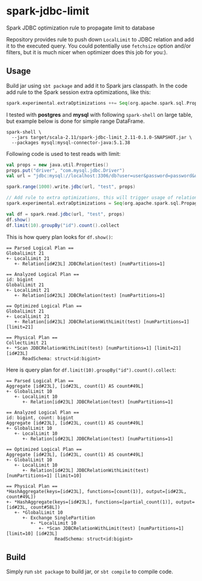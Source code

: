 # spark-jdbc-limit
Spark JDBC optimization rule to propagate limit to database

Repository provides rule to push down `LocalLimit` to JDBC relation and add it to the executed
query. You could potentially use `fetchsize` option and/or filters, but it is much nicer when
optimizer does this job for you:).

## Usage
Build jar using `sbt package` and add it to Spark jars classpath. In the code add rule to the
Spark session extra optimizations, like this:
```scala
spark.experimental.extraOptimizations ++= Seq(org.apache.spark.sql.PropagateJDBCLimit)
```

I tested with **postgres** and **mysql** with following `spark-shell` on large table, but example
below is done for simple range DataFrame.

```shell
spark-shell \
  --jars target/scala-2.11/spark-jdbc-limit_2.11-0.1.0-SNAPSHOT.jar \
  --packages mysql:mysql-connector-java:5.1.38
```

Following code is used to test reads with limit:
```scala
val props = new java.util.Properties()
props.put("driver", "com.mysql.jdbc.Driver")
val url = "jdbc:mysql://localhost:3306/db?user=user&password=password&useSSL=false"

spark.range(1000).write.jdbc(url, "test", props)

// Add rule to extra optimizations, this will trigger usage of relation with limit
spark.experimental.extraOptimizations = Seq(org.apache.spark.sql.PropagateJDBCLimit)

val df = spark.read.jdbc(url, "test", props)
df.show()
df.limit(10).groupBy("id").count().collect
```

This is how query plan looks for `df.show()`:
```
== Parsed Logical Plan ==
GlobalLimit 21
+- LocalLimit 21
   +- Relation[id#23L] JDBCRelation(test) [numPartitions=1]

== Analyzed Logical Plan ==
id: bigint
GlobalLimit 21
+- LocalLimit 21
   +- Relation[id#23L] JDBCRelation(test) [numPartitions=1]

== Optimized Logical Plan ==
GlobalLimit 21
+- LocalLimit 21
   +- Relation[id#23L] JDBCRelationWithLimit(test) [numPartitions=1] [limit=21]

== Physical Plan ==
CollectLimit 21
+- *Scan JDBCRelationWithLimit(test) [numPartitions=1] [limit=21] [id#23L]
      ReadSchema: struct<id:bigint>
```

Here is query plan for `df.limit(10).groupBy("id").count().collect`:
```
== Parsed Logical Plan ==
Aggregate [id#23L], [id#23L, count(1) AS count#49L]
+- GlobalLimit 10
   +- LocalLimit 10
      +- Relation[id#23L] JDBCRelation(test) [numPartitions=1]

== Analyzed Logical Plan ==
id: bigint, count: bigint
Aggregate [id#23L], [id#23L, count(1) AS count#49L]
+- GlobalLimit 10
   +- LocalLimit 10
      +- Relation[id#23L] JDBCRelation(test) [numPartitions=1]

== Optimized Logical Plan ==
Aggregate [id#23L], [id#23L, count(1) AS count#49L]
+- GlobalLimit 10
   +- LocalLimit 10
      +- Relation[id#23L] JDBCRelationWithLimit(test) [numPartitions=1] [limit=10]

== Physical Plan ==
*HashAggregate(keys=[id#23L], functions=[count(1)], output=[id#23L, count#49L])
+- *HashAggregate(keys=[id#23L], functions=[partial_count(1)], output=[id#23L, count#58L])
   +- *GlobalLimit 10
      +- Exchange SinglePartition
         +- *LocalLimit 10
            +- *Scan JDBCRelationWithLimit(test) [numPartitions=1] [limit=10] [id#23L]
                  ReadSchema: struct<id:bigint>
```

## Build
Simply run `sbt package` to build jar, or `sbt compile` to compile code.
